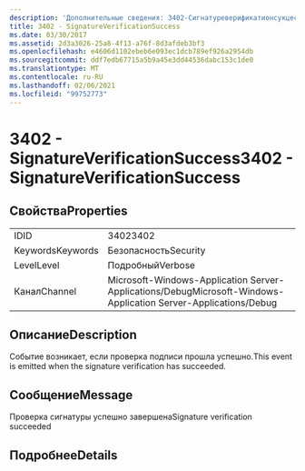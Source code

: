 ```yaml
---
description: 'Дополнительные сведения: 3402-Сигнатуреверификатионсукцесс'
title: 3402 - SignatureVerificationSuccess
ms.date: 03/30/2017
ms.assetid: 2d3a3026-25a8-4f13-a76f-8d3afdeb3bf3
ms.openlocfilehash: e4606d1102ebeb6e093ec1dcb789ef926a2954db
ms.sourcegitcommit: ddf7edb67715a5b9a45e3dd44536dabc153c1de0
ms.translationtype: MT
ms.contentlocale: ru-RU
ms.lasthandoff: 02/06/2021
ms.locfileid: "99752773"
---
```

# <a name="3402---signatureverificationsuccess"></a><span data-ttu-id="75839-103">3402 - SignatureVerificationSuccess</span><span class="sxs-lookup"><span data-stu-id="75839-103">3402 - SignatureVerificationSuccess</span></span>

## <a name="properties"></a><span data-ttu-id="75839-104">Свойства</span><span class="sxs-lookup"><span data-stu-id="75839-104">Properties</span></span>  
  
|||  
|-|-|  
|<span data-ttu-id="75839-105">ID</span><span class="sxs-lookup"><span data-stu-id="75839-105">ID</span></span>|<span data-ttu-id="75839-106">3402</span><span class="sxs-lookup"><span data-stu-id="75839-106">3402</span></span>|  
|<span data-ttu-id="75839-107">Keywords</span><span class="sxs-lookup"><span data-stu-id="75839-107">Keywords</span></span>|<span data-ttu-id="75839-108">Безопасность</span><span class="sxs-lookup"><span data-stu-id="75839-108">Security</span></span>|  
|<span data-ttu-id="75839-109">Level</span><span class="sxs-lookup"><span data-stu-id="75839-109">Level</span></span>|<span data-ttu-id="75839-110">Подробный</span><span class="sxs-lookup"><span data-stu-id="75839-110">Verbose</span></span>|  
|<span data-ttu-id="75839-111">Канал</span><span class="sxs-lookup"><span data-stu-id="75839-111">Channel</span></span>|<span data-ttu-id="75839-112">Microsoft-Windows-Application Server-Applications/Debug</span><span class="sxs-lookup"><span data-stu-id="75839-112">Microsoft-Windows-Application Server-Applications/Debug</span></span>|  
  
## <a name="description"></a><span data-ttu-id="75839-113">Описание</span><span class="sxs-lookup"><span data-stu-id="75839-113">Description</span></span>  

 <span data-ttu-id="75839-114">Событие возникает, если проверка подписи прошла успешно.</span><span class="sxs-lookup"><span data-stu-id="75839-114">This event is emitted when the signature verification has succeeded.</span></span>  
  
## <a name="message"></a><span data-ttu-id="75839-115">Сообщение</span><span class="sxs-lookup"><span data-stu-id="75839-115">Message</span></span>  

 <span data-ttu-id="75839-116">Проверка сигнатуры успешно завершена</span><span class="sxs-lookup"><span data-stu-id="75839-116">Signature verification succeeded</span></span>  
  
## <a name="details"></a><span data-ttu-id="75839-117">Подробнее</span><span class="sxs-lookup"><span data-stu-id="75839-117">Details</span></span>

